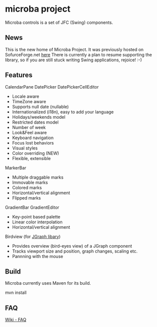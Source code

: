 microba project
=======
Microba controls is a set of JFC (Swing) components.

News
----------
This is the new home of Microba Project. It was previously hosted on SofurceForge.net [here](http://microba.sf.net)
There is currently a plan to resume supporting the library, so if you are still stuck writing Swing applications, rejoice! :-)

Features
---------
CalendarPane
DatePicker
DatePickerCellEditor
* Locale aware
* TimeZone aware
* Supports null date (nullable)
* Internationalized (i18n), easy to add your language
* Holidays/weekends model
* Restricted dates model
* Number of week
* Look&Feel aware
* Keyboard navigation
* Focus lost behaviors
* Visual styles
* Color overriding (NEW)
* Flexible, extensible

MarkerBar
* Multiple draggable marks
* Immovable marks
* Colored marks
* Horizontal/vertical alignment
* Flipped marks

GradientBar
GradientEditor
* Key-point based palette
* Linear color interpolation
* Horizontal/vertical alignment

Birdview (for [JGraph libary](http://www.jgraph.com/))
* Provides overview (bird-eyes view) of a JGraph component
* Tracks viewport size and position, graph changes, scaling etc.
* Pannning with the mouse


Build
----------
Microba currently uses Maven for its build.

   mvn install
   
FAQ
-----------
[Wiki - FAQ](https://github.com/tdbear/microba/wiki/FAQ)
		
